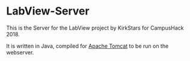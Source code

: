 # LabView-Server
This is the Server for the LabView project by KirkStars for CampusHack 2018.

It is written in Java, compiled for [Apache Tomcat](tomcat.apache.org/) to be run on the webserver.
